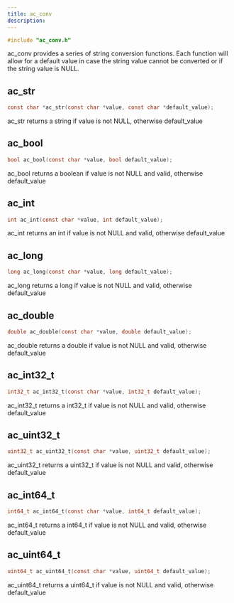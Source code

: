 ```yaml
---
title: ac_conv
description:
---
```


```c
#include "ac_conv.h"
```

ac_conv provides a series of string conversion functions. Each function will allow for a default value in case the string value cannot be converted or if the string value is NULL.

## ac_str

```c
const char *ac_str(const char *value, const char *default_value);
```
ac_str returns a string if value is not NULL, otherwise default_value

## ac_bool

```c
bool ac_bool(const char *value, bool default_value);
```
ac_bool returns a boolean if value is not NULL and valid, otherwise default_value

## ac_int

```c
int ac_int(const char *value, int default_value);
```
ac_int returns an int if value is not NULL and valid, otherwise default_value

## ac_long

```c
long ac_long(const char *value, long default_value);
```
ac_long returns a long if value is not NULL and valid, otherwise default_value

## ac_double

```c
double ac_double(const char *value, double default_value);
```
ac_double returns a double if value is not NULL and valid, otherwise default_value

## ac_int32_t

```c
int32_t ac_int32_t(const char *value, int32_t default_value);
```
ac_int32_t returns a int32_t if value is not NULL and valid, otherwise default_value

## ac_uint32_t

```c
uint32_t ac_uint32_t(const char *value, uint32_t default_value);
```
ac_uint32_t returns a uint32_t if value is not NULL and valid, otherwise default_value

## ac_int64_t

```c
int64_t ac_int64_t(const char *value, int64_t default_value);
```
ac_int64_t returns a int64_t if value is not NULL and valid, otherwise default_value

## ac_uint64_t

```c
uint64_t ac_uint64_t(const char *value, uint64_t default_value);
```
ac_uint64_t returns a uint64_t if value is not NULL and valid, otherwise default_value

<NextPrev prev="ac_common" prevUrl="/docs/ac-common" next="ac_in" nextUrl="/docs/ac-in" />
